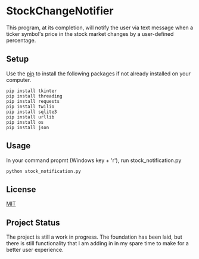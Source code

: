 # StockChangeNotifier
This program, at its completion, will notify the user via text message when a ticker symbol's price in the stock market changes by a user-defined percentage.
## Setup
Use the [pip](https://pip.pypa.io/en/stable/) to install the following packages if not already installed on your computer.
```
pip install tkinter 
pip install threading
pip install requests
pip install twilio
pip install sqlite3
pip install urllib
pip install os
pip install json
```
## Usage
In your command propmt (Windows key + 'r'), run stock_notification.py
```
python stock_notification.py
```
## License
[MIT](https://choosealicense.com/licenses/mit/)
## Project Status
The project is still a work in progress. The foundation has been laid, but there is still functionality that I am adding in in my spare time to make for a better user experience.
